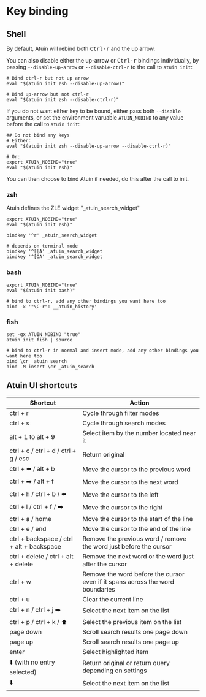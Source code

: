 # Key binding

## Shell

By default, Atuin will rebind both <kbd>Ctrl-r</kbd> and the up arrow.

You can also disable either the up-arrow or <kbd>Ctrl-r</kbd> bindings individually, by passing
`--disable-up-arrow` or `--disable-ctrl-r` to the call to `atuin init`:

```
# Bind ctrl-r but not up arrow
eval "$(atuin init zsh --disable-up-arrow)"

# Bind up-arrow but not ctrl-r
eval "$(atuin init zsh --disable-ctrl-r)"
```

If you do not want either key to be bound, either pass both `--disable` arguments, or set the
environment varuable `ATUIN_NOBIND` to any value before the call to `atuin init`:

```
## Do not bind any keys
# Either:
eval "$(atuin init zsh --disable-up-arrow --disable-ctrl-r)"

# Or:
export ATUIN_NOBIND="true"
eval "$(atuin init zsh)"
```

You can then choose to bind Atuin if needed, do this after the call to init.

### zsh

Atuin defines the ZLE widget "\_atuin_search_widget"

```
export ATUIN_NOBIND="true"
eval "$(atuin init zsh)"

bindkey '^r' _atuin_search_widget

# depends on terminal mode
bindkey '^[[A' _atuin_search_widget
bindkey '^[OA' _atuin_search_widget
```

### bash

```
export ATUIN_NOBIND="true"
eval "$(atuin init bash)"

# bind to ctrl-r, add any other bindings you want here too
bind -x '"\C-r": __atuin_history'
```

### fish

```
set -gx ATUIN_NOBIND "true"
atuin init fish | source

# bind to ctrl-r in normal and insert mode, add any other bindings you want here too
bind \cr _atuin_search
bind -M insert \cr _atuin_search
```

## Atuin UI shortcuts

| Shortcut                                  | Action                                                                        |
| ----------------------------------------- | ----------------------------------------------------------------------------- |
| ctrl + r                                  | Cycle through filter modes                                                    |
| ctrl + s                                  | Cycle through search modes                                                    |
| alt + 1 to alt + 9                        | Select item by the number located near it                                     |
| ctrl + c / ctrl + d / ctrl + g / esc      | Return original                                                               |
| ctrl + ⬅️ / alt + b                        | Move the cursor to the previous word                                          |
| ctrl + ➡️ / alt + f                        | Move the cursor to the next word                                              |
| ctrl + h / ctrl + b / ⬅️                   | Move the cursor to the left                                                   |
| ctrl + l / ctrl + f / ➡️                   | Move the cursor to the right                                                  |
| ctrl + a / home                           | Move the cursor to the start of the line                                      |
| ctrl + e / end                            | Move the cursor to the end of the line                                        |
| ctrl + backspace / ctrl + alt + backspace | Remove the previous word / remove the word just before the cursor             |
| ctrl + delete / ctrl + alt + delete       | Remove the next word or the word just after the cursor                        |
| ctrl + w                                  | Remove the word before the cursor even if it spans across the word boundaries |
| ctrl + u                                  | Clear the current line                                                        |
| ctrl + n / ctrl + j   ➡️                    | Select the next item on the list                                              |
| ctrl + p / ctrl + k / ⬆️                   | Select the previous item on the list                                          |
| page down                                 | Scroll search results one page down                                           |
| page up                                   | Scroll search results one page up                                             |
| enter                                     | Select highlighted item                                                       |
| ⬇️ (with no entry selected)                | Return original or return query depending on settings                         |
| ⬇️                                         | Select the next item on the list                                              |
